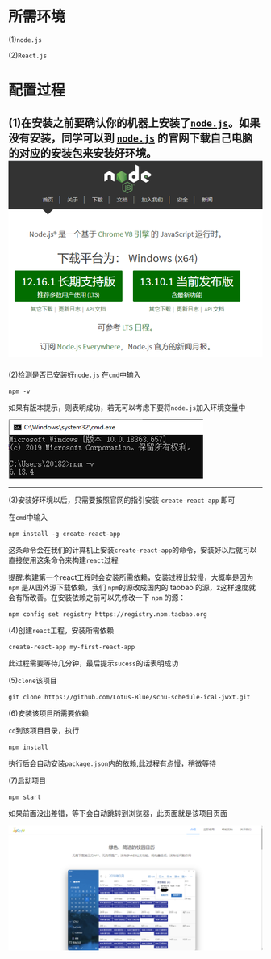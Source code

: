 # 所需环境
(1)`node.js`

(2)`React.js`

# 配置过程
(1)在安装之前要确认你的机器上安装了[`node.js`](https://nodejs.org/zh-cn/)。如果没有安装，同学可以到 [`node.js`](https://nodejs.org/zh-cn/) 的官网下载自己电脑的对应的安装包来安装好环境。
![官网](pictures\node_js_official_website.png)
--------
(2)检测是否已安装好`node.js`
在`cmd`中输入

`npm -v`

如果有版本提示，则表明成功，若无可以考虑下要将`node.js`加入环境变量中

![检查](pictures\check.png)

--------------
(3)安装好环境以后，只需要按照官网的指引安装 `create-react-app` 即可

在`cmd`中输入

`npm install -g create-react-app`

这条命令会在我们的计算机上安装` create-react-app `的命令，安装好以后就可以直接使用这条命令来构建`react`过程

提醒:构建第一个react工程时会安装所需依赖，安装过程比较慢，大概率是因为`npm` 是从国外源下载依赖，我们 ` npm `的源改成国内的 taobao 的源，z这样速度就会有所改善。在安装依赖之前可以先修改一下 `npm` 的源：

`npm config set registry https://registry.npm.taobao.org`

(4)创建`react`工程，安装所需依赖

`create-react-app my-first-react-app`


此过程需要等待几分钟，最后提示`sucess`的话表明成功


(5)`clone`该项目

`git clone https://github.com/Lotus-Blue/scnu-schedule-ical-jwxt.git`

(6)安装该项目所需要依赖

`cd`到该项目目录，执行

`npm install`

执行后会自动安装`package.json`内的依赖,此过程有点慢，稍微等待

(7)启动项目

`npm start`

如果前面没出差错，等下会自动跳转到浏览器，此页面就是该项目页面

![主页](pictures\website_view.png)